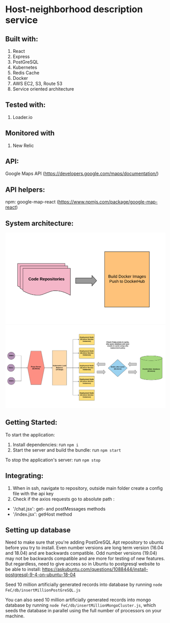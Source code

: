 # Host-neighborhood description service
   

## Built with:

1. React
2. Express
3. PostGreSQL
4. Kubernetes
5. Redis Cache
6. Docker
7. AWS EC2, S3, Route 53
8. Service oriented architecture

## Tested with:

1. Loader.io

## Monitored with 

1. New Relic

## API:

Google Maps API (https://developers.google.com/maps/documentation/)

## API helpers:

npm: google-map-react (https://www.npmjs.com/package/google-map-react)

## System architecture:

<img src = "docker_design.png" width =700>

<img src = "system_design.png" width= 1000>




## Getting Started:

To start the application:
1. Install dependencies: run ` npm i `
2. Start the server and build the bundle: run ` npm start `

To stop the application's server: 
 run ` npm stop `


## Integrating:

1. When in ssh, navigate to repository, outside main folder create a config file with the api key
2. Check if the axios requests go to absolute path :

- '/chat.jsx': get- and postMessages methods
- '/index.jsx': getHost method 

## Setting up database

Need to make sure that you're adding PostGreSQL Apt repository to ubuntu before you try to install. Even number versions are long term version (16.04 and 18.04) and are backwards compatible. Odd number versions (19.04) may not be backwards compatible and are more for testing of new features. But regardless, need to give access so in Ubuntu to postgresql website to be able to install:
https://askubuntu.com/questions/1088444/install-postgresql-9-4-on-ubuntu-18-04


Seed 10 million artificially generated records into database by running `node FeC/db/insertMillionPostGreSQL.js` 

You can also seed 10 million artificially generated records into mongo database by running `node FeC/db/insertMillionMongoCluster.js`, which seeds the database in parallel using the full number of processors on your machine. 


